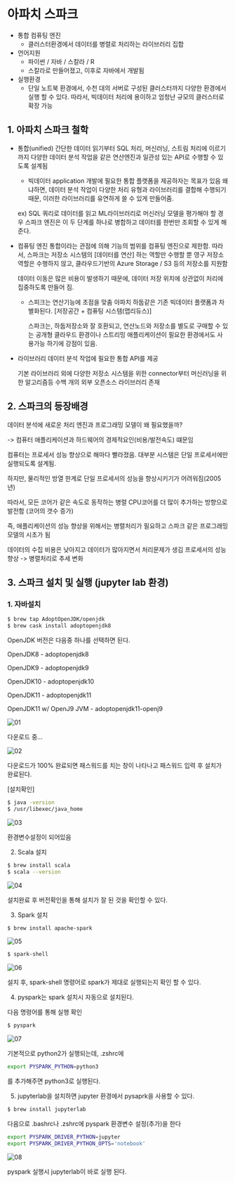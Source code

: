 # 아파치 스파크

- 통합 컴퓨팅 엔진 
    - 클러스터환경에서 데이터를 병렬로 처리하는 라이브러리 집합
- 언어지원
    - 파이썬 / 자바 / 스칼라 / R
    - 스칼라로 만들어졌고, 이후로 자바에서 개발됨
- 실행환경
    - 단일 노트북 환경에서, 수천 대의 서버로 구성된 클러스터까지 다양한 환경에서 실행 할 수 있다. 따라서, 빅데이터 처리에 용이하고 엄청난 규모의 클러스터로 확장 가능


## 1. 아파치 스파크 철학

- 통합(unified)
    간단한 데이터 읽기부터 SQL 처리, 머신러닝, 스트림 처리에 이르기까지 다양한 데이터 분석 작업을 같은 연산엔진과 일관성 있는 API로 수행할 수 있도록 설계됨

    - 빅데이터 application 개발에 필요한 통합 플랫폼을 제공하자는 목표가 있음
    왜냐하면, 데이터 분석 작업이 다양한 처리 유형과 라이브러리를 결합해 수행되기 때문, 이러한 라이브러리를 유연하게 쓸 수 있게 만들어줌.

    ex) SQL 쿼리로 데이터를 읽고 ML라이브러리로 머신러닝 모델을 평가해야 할 경우 스파크 엔진은 이 두 단계를 하나로 병합하고 데이터를 한번만 조회할 수 있게 해준다.


- 컴퓨팅 엔진
    통합이라는 관점에 의해 기능의 범위를 컴퓨팅 엔진으로 제한함. 따라서, 스파크는 저장소 시스템의 [데이터를 연산] 하는 역할만 수행할 뿐 영구 저장소 역할은 수행하지 않고, 클라우드기반의 Azure Storage / S3 등의 저장소를 지원함

    데이터 이동은 많은 비용이 발생하기 때문에, 데이터 저장 위치에 상관없이 처리에 집중하도록 만들어 짐.

    - 스피크는 연산기능에 초점을 맞춤
        아파치 하둡같은 기존 빅데이터 플랫폼과 차별화된다. [저장공간 + 컴퓨팅 시스템(맵리듀스)]

        스파크는, 하둡저장소와 잘 호환되고, 연산노드와 저장소를 별도로 구매할 수 있는 공개형 클라우드 환경이나 스트리밍 애플리케이션이 필요한 환경에서도 사용가능 하기에 강점이 있음.

- 라이브러리
    데이터 분석 작업에 필요한 통합 API를 제공
    
    기본 라이브러리 외에 다양한 저장소 시스템을 위한 connector부터 머신러닝을 위한 알고리즘등 수백 개의 외부 오픈소스 라이브러리 존재


## 2. 스파크의 등장배경

데이터 분석에 새로운 처리 엔진과 프로그래밍 모델이 왜 필요했을까?

-> 컴퓨터 애플리케이션과 하드웨어의 경제적요인(비용/발전속도) 떄문임

컴퓨터는 프로세서 성능 향상으로 해마다 빨라졌음. 대부분 시스템은 단일 프로세서에만 실행되도록 설계됨.

하지만, 물리적인 방열 한계로 단일 프로세서의 성능을 향상시키기가 어려워짐(2005년)

따라서, 모든 코어가 같은 속도로 동작하는 병렬 CPU코어를 더 많이 추가하는 방향으로 발전함 (코어의 갯수 증가)

즉, 애플리케이션의 성능 향상을 위해서는 병렬처리가 필요하고 스파크 같은 프로그래밍 모델의 시초가 됨

데이터의 수집 비용은 낮아지고 데이터가 많아지면서 처리문제가 생김
프로세서의 성능 향상 -> 병렬처리로 추세 변화

## 3. 스파크 설치 및 실행 (jupyter lab 환경)

### 1. 자바설치
~~~zsh
$ brew tap AdoptOpenJDK/openjdk
$ brew cask install adoptopenjdk8
~~~

OpenJDK 버전은 다음중 하나를 선택하면 된다.

OpenJDK8 - adoptopenjdk8

OpenJDK9 - adoptopenjdk9

OpenJDK10 - adoptopenjdk10

OpenJDK11 - adoptopenjdk11

OpenJDK11 w/ OpenJ9 JVM - adoptopenjdk11-openj9

![01](./img/01/img1.png)

다운로드 중...

![02](./img/01/img2.png)

다운로드가 100% 완료되면 패스워드를 치는 창이 나타나고 패스워드 입력 후 설치가 완료된다.


[설치확인]

~~~zsh
$ java -version
$ /usr/libexec/java_home
~~~

![03](./img/01/img3.png)

환경변수설정이 되어있음





2. Scala 설치

~~~zsh
$ brew install scala
$ scala --version
~~~

![04](./img/01/img4.png)

설치완료 후 버전확인을 통해 설치가 잘 된 것을 확인할 수 있다.

3. Spark 설치

~~~zsh
$ brew install apache-spark
~~~

![05](./img/01/img5.png)

~~~zsh
$ spark-shell
~~~

![06](./img/01/img6.png)

설치 후, spark-shell 명령어로 spark가 제대로 실행되는지 확인 할 수 있다.


4. pyspark는 spark 설치시 자동으로 설치된다.

다음 명령어를 통해 실행 확인

~~~zsh
$ pyspark
~~~

![07](./img/01/img7.png)

기본적으로 python2가 실행되는데, .zshrc에
~~~zsh
export PYSPARK_PYTHON=python3
~~~
를 추가해주면 python3로 실행된다.

5. jupyterlab을 설치하면 jupyter 환경에서 pysaprk을 사용할 수 있다.

~~~ zsh
$ brew install jupyterlab
~~~



다음으로 .bashrc나 .zshrc에 pyspark 환경변수 설정(추가)을 한다

~~~zsh
export PYSPARK_DRIVER_PYTHON=jupyter
export PYSPARK_DRIVER_PYTHON_OPTS='notebook'
~~~

![08](./img/01/img8.png)

pyspark 실행시 jupyterlab이 바로 실행 된다.





